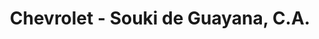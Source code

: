 ---
title: "Chevrolet - Souki de Guayana, C.A."
url: /ciudad-guayana-puerto-ordaz/chevrolet-souki-de-guayana-c-a/
shop: coche
---